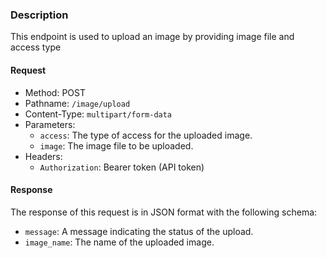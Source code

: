 ### Description

This endpoint is used to upload an image by providing image file and access type

#### Request

- Method: POST
- Pathname: `/image/upload`
- Content-Type: `multipart/form-data`
- Parameters:
  - `access`: The type of access for the uploaded image.
  - `image`: The image file to be uploaded.
- Headers:
  - `Authorization`: Bearer token (API token)

#### Response

The response of this request is in JSON format with the following schema:

- `message`: A message indicating the status of the upload.
- `image_name`: The name of the uploaded image.
